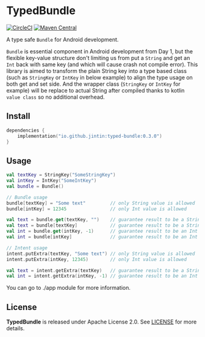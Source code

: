 # TypedBundle

[![CircleCI](https://dl.circleci.com/status-badge/img/gh/Jintin/TypedBundle/tree/master.svg?style=shield)](https://dl.circleci.com/status-badge/redirect/gh/Jintin/TypedBundle/tree/master) [![Maven Central](https://img.shields.io/maven-central/v/io.github.jintin/typed-bundle)](https://mvnrepository.com/artifact/io.github.jintin/typed-bundle)

A type safe `Bundle` for Android development.

`Bundle` is essential component in Android development from Day 1, but the flexible key-value structure don't limiting us from put a `String` and get an `Int` back with same key (and which will cause crash not compile error). This library is aimed to transform the plain String key into a type based class (such as `StringKey` or `IntKey` in below example) to align the type usage on both get and set side.
And the wrapper class (`StringKey` or `IntKey` for example) will be replace to actual String after compiled thanks to kotlin `value class` so no additional overhead.
## Install

```kotlin
dependencies {
    implementation("io.github.jintin:typed-bundle:0.3.0")
}
```

## Usage

```kotlin
val textKey = StringKey("SomeStringKey")
val intKey = IntKey("SomeIntKey")
val bundle = Bundle()

// Bundle usage
bundle[textKey] = "Some text"         // only String value is allowed
bundle[intKey] = 12345                // only Int value is allowed

val text = bundle.get(textKey, "")    // guarantee result to be a String
val text = bundle[textKey]            // guarantee result to be a String?
val int = bundle.get(intKey, -1)      // guarantee result to be an Int
val int = bundle[intKey]              // guarantee result to be an Int

// Intent usage
intent.putExtra(textKey, "Some text") // only String value is allowed
intent.putExtra(intKey, 12345)        // only Int value is allowed

val text = intent.getExtra(textKey)   // guarantee result to be a String?  
val int = intent.getExtra(intKey, -1) // guarantee result to be an Int
```

You can go to ./app module for more information.

## License

**TypedBundle** is released under Apache License 2.0.
See [LICENSE](https://github.com/Jintin/TypedBundle/blob/master/LICENSE) for more details.

